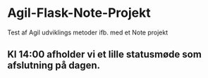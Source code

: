 # Agil-Flask-Note-Projekt
Test af Agil udviklings metoder ifb. med et Note projekt 

## Kl 14:00 afholder vi et lille statusmøde som afslutning på dagen.
